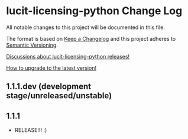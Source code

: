 # lucit-licensing-python Change Log

All notable changes to this project will be documented in this file.

The format is based on [Keep a Changelog](http://keepachangelog.com/) and this project adheres to 
[Semantic Versioning](http://semver.org/).

[Discussions about lucit-licensing-python releases!](https://github.com/LUCIT-Systems-and-Development/lucit-licensing-python/discussions/categories/releases)

[How to upgrade to the latest version!](https://lucit-licensing-python.docs.lucit.tech/README.html#installation-and-upgrade)

## 1.1.1.dev (development stage/unreleased/unstable)

## 1.1.1
- RELEASE!!! :)